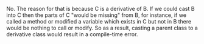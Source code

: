 No. The reason for that is because C is a derivative of B. If we could
cast B into C then the parts of C "would be missing" from B, for
instance, if we called a method or modified a variable which exists in C
but not in B there would be nothing to call or modify. So as a result,
casting a parent class to a derivative class would result in a
compile-time error.